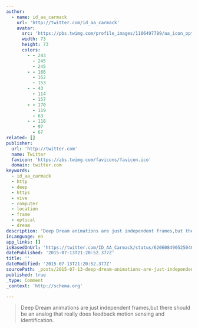 ```yaml
---
author:
  - name: id_aa_carmack
    url: 'http://twitter.com/id_aa_carmack'
    avatar:
      src: 'https://pbs.twimg.com/profile_images/1106497789/aa_icon_option_2_bigger.jpg'
      width: 73
      height: 73
      colors:
        - - 243
          - 245
          - 245
        - - 166
          - 162
          - 153
        - - 43
          - 114
          - 157
        - - 170
          - 119
          - 63
        - - 118
          - 97
          - 67
related: []
publisher:
  url: 'http://twitter.com'
  name: Twitter
  favicon: 'https://abs.twimg.com/favicons/favicon.ico'
  domain: twitter.com
keywords:
  - id_aa_carmack
  - http
  - deep
  - https
  - vive
  - computer
  - location
  - frame
  - optical
  - dream
description: 'Deep Dream animations are just independent frames,but there should be an analog that really does feedback motion sensing and identification.'
inLanguage: en
app_links: []
isBasedOnUrl: 'https://twitter.com/ID_AA_Carmack/status/620608490525040641'
datePublished: '2015-07-13T21:20:52.377Z'
title: ''
dateModified: '2015-07-13T21:20:52.377Z'
sourcePath: _posts/2015-07-13-deep-dream-animations-are-just-independent-framesbut-there.md
published: true
_type: Comment
_context: 'http://schema.org'

---
```

> Deep Dream animations are just independent frames&comma;but there should be an analog that really does feedback motion sensing and identification&period;